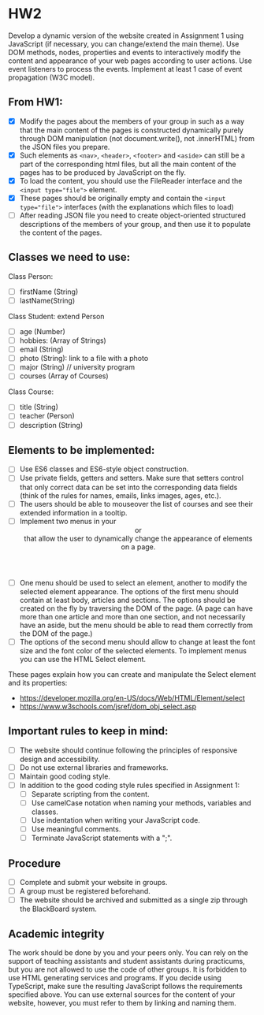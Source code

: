# HW2
 
Develop a dynamic version of the website created in Assignment 1 using JavaScript (if necessary, you can change/extend the main theme). Use DOM methods, nodes, properties and events to interactively modify the content and appearance of your web pages according to user actions. Use event listeners to process the events. Implement at least 1 case of event propagation (W3C model).

## From HW1:
- [X] Modify the pages about the members of your group in such as a way that the main content of the pages is constructed dynamically purely through DOM manipulation (not document.write(), not .innerHTML) from the JSON files you prepare. 
- [X] Such elements as `<nav>`, `<header>`, `<footer>` and `<aside>` can still be a part of the corresponding html files, but all the main content of the pages has to be produced by JavaScript on the fly. 
- [X] To load the content, you should use the FileReader interface and the `<input type="file">` element. 
- [X] These pages should be originally empty and contain the `<input type="file">` interfaces (with the explanations which files to load)
- [ ] After reading JSON file you need to create object-oriented structured descriptions of the members of your group, and then use it to populate the content of the pages.

## Classes we need to use:
Class Person:
- [ ] firstName (String)
- [ ] lastName(String)
 
Class Student: extend Person
- [ ] age (Number)
- [ ] hobbies: (Array of Strings)
- [ ] email (String)
- [ ] photo (String): link to a file with a photo
- [ ] major (String) // university program
- [ ] courses (Array of Courses)
 
Class Course:
- [ ] title (String)
- [ ] teacher (Person)
- [ ] description (String)

## Elements to be implemented:
- [ ] Use ES6 classes and ES6-style object construction.
- [ ] Use private fields, getters and setters. Make sure that setters control that only correct data can be set into the corresponding data fields (think of the rules for names, emails, links images, ages, etc.).
- [ ] The users should be able to mouseover the list of courses and see their extended information in a tooltip.
- [ ] Implement two menus in your <header> or <footer> that allow the user to dynamically change the appearance of elements on a page.
- [ ] One menu should be used to select an element, another to modify the selected element appearance. The options of the first menu should contain at least body, articles and sections. The options should be created on the fly by traversing the DOM of the page. (A page can have more than one article and more than one section, and not necessarily have an aside, but the menu should be able to read them correctly from the DOM of the page.)
- [ ] The options of the second menu should allow to change at least the font size and the font color of the selected elements. To implement menus you can use the HTML Select element.

These pages explain how you can create and manipulate the Select element and its properties:
- https://developer.mozilla.org/en-US/docs/Web/HTML/Element/select
- https://www.w3schools.com/jsref/dom_obj_select.asp

## Important rules to keep in mind:
- [ ] The website should continue following the principles of responsive design and accessibility.
- [ ] Do not use external libraries and frameworks.
- [ ] Maintain good coding style.
- [ ] In addition to the good coding style rules specified in Assignment 1:
	- [ ]  Separate scripting from the content.
	- [ ]  Use camelCase notation when naming your methods, variables and classes.
	- [ ]  Use indentation when writing your JavaScript code.
	- [ ]  Use meaningful comments.
	- [ ]  Terminate JavaScript statements with a ";".

## Procedure
- [ ] Complete and submit your website in groups.
- [ ] A group must be registered beforehand.
- [ ] The website should be archived and submitted as a single zip through the BlackBoard system.

## Academic integrity
The work should be done by you and your peers only. You can rely on the support of teaching assistants and student assistants during practicums, but you are not allowed to use the code of other groups. It is forbidden to use HTML generating services and programs. If you decide using TypeScript, make sure the resulting JavaScript follows the requirements specified above. You can use external sources for the content of your website, however, you must refer to them by linking and naming them.


